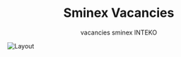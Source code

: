 # <h1 align="center">Sminex Vacancies</h1>
<p align="center">vacancies sminex INTEKO</p>
<img src="https://ibb.co/n1xzrmY" alt="Layout">
